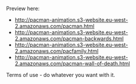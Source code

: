 Preview here:

 - http://pacman-animation.s3-website.eu-west-2.amazonaws.com/pacman.html
 - http://pacman-animation.s3-website.eu-west-2.amazonaws.com/pacman-backwards.html
 - http://pacman-animation.s3-website.eu-west-2.amazonaws.com/pacfamily.html
 - http://pacman-animation.s3-website.eu-west-2.amazonaws.com/pacman-wall-of-death.html


Terms of use - do whatever you want with it.
